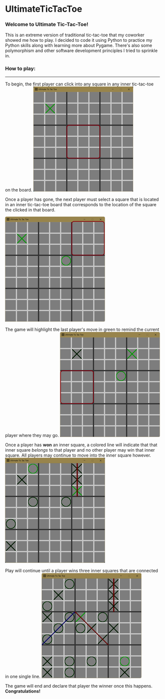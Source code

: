 # UltimateTicTacToe

### Welcome to Ultimate Tic-Tac-Toe!

This is an extreme version of traditional tic-tac-toe that my coworker showed me how to play. I decided to code it using Python to practice my Python skills along with learning more about Pygame. There's also some polymorphism and other software development principles I tried to sprinkle in.

### How to play:
------
To begin, the first player can click into any square in any inner tic-tac-toe on the board.
![First Move](https://github.com/exobrian/UltimateTicTacToe/blob/win_check_break/images/tutorial-1.png?size=100)

Once a player has gone, the next player must select a square that is located in an inner tic-tac-toe board that corresponds to the location of the square the clicked in that board. <br>

![Second Move](https://github.com/exobrian/UltimateTicTacToe/blob/win_check_break/images/tutorial-2.png?size=100)

The game will highlight the last player's move in green to remind the current player where they may go.
![Third Move](https://github.com/exobrian/UltimateTicTacToe/blob/win_check_break/images/tutorial-3.png?size=100)

Once a player has **won** an inner square, a colored line will indicate that that inner square *belongs* to that player and no other player may win that inner square. All players may continue to move into the inner square however.
![First Win](https://github.com/exobrian/UltimateTicTacToe/blob/win_check_break/images/tutorial-4.png?size=100)

Play will continue until a player wins three inner squares that are connected in one single line.
![Before Final Win](https://github.com/exobrian/UltimateTicTacToe/blob/win_check_break/images/tutorial-6.png?size=100)

The game will end and declare that player the winner once this happens. **Congratulations!**